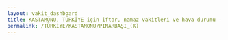 ```yaml
---
layout: vakit_dashboard
title: KASTAMONU, TÜRKİYE için iftar, namaz vakitleri ve hava durumu - ilçe/eyalet seç
permalink: /TÜRKİYE/KASTAMONU/PINARBAŞI_(K)
---
```


<script type="text/javascript">
  var GLOBAL_COUNTRY = 'TÜRKİYE';
  var GLOBAL_CITY = 'KASTAMONU';
  var GLOBAL_STATE = 'PINARBAŞI_(K)';
  var lat = 72;
  var lon = 21;
</script>
